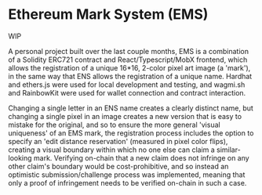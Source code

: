 # Ethereum Mark System (EMS)

WIP

A personal project built over the last couple months, EMS is a combination of a Solidity ERC721 contract and React/Typescript/MobX frontend, which allows the registration of a unique 16*16, 2-color pixel art image (a 'mark'), in the same way that ENS allows the registration of a unique name. Hardhat and ethers.js were used for local development and testing, and wagmi.sh and RainbowKit were used for wallet connection and contract interaction.

Changing a single letter in an ENS name creates a clearly distinct name, but changing a single pixel in an image creates a new version that is easy to mistake for the original, and so to ensure the more general 'visual uniqueness' of an EMS mark, the registration process includes the option to specify an 'edit distance reservation' (measured in pixel color flips), creating a visual boundary within which no one else can claim a similar-looking mark. Verifying on-chain that a new claim does not infringe on any other claim's boundary would be cost-prohibitive, and so instead an optimistic submission/challenge process was implemented, meaning that only a proof of infringement needs to be verified on-chain in such a case.
